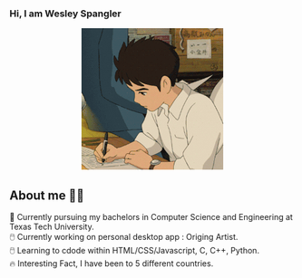 ###                                                         Hi, I am Wesley Spangler

<p align="center">
  <img src="./guyanime.gif" alt="Alt Text" />
</p>

## About me 🙋‍♂️
🎒  Currently pursuing my bachelors in Computer Science and Engineering at Texas Tech University. <br>
🖱️  Currently working on personal desktop app : Origing Artist. <br>
🖱️  Learning to cdode within HTML/CSS/Javascript, C, C++, Python. <br>
🔥  Interesting Fact, I have been to 5 different countries. <br>





<!--
**InfiniteWes/InfiniteWes** is a ✨ _special_ ✨ repository because its `README.md` (this file) appears on your GitHub profile.

Here are some ideas to get you started:

- 🔭 I’m currently working on ...
- 🌱 I’m currently learning ...
- 👯 I’m looking to collaborate on ...
- 🤔 I’m looking for help with ...
- 💬 Ask me about ...
- 📫 How to reach me: ...
- 😄 Pronouns: ...
- ⚡ Fun fact: ...
-->

